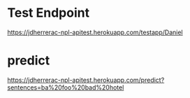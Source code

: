 # Test Endpoint
https://jdherrerac-npl-apitest.herokuapp.com/testapp/Daniel

# predict
https://jdherrerac-npl-apitest.herokuapp.com/predict?sentences=ba%20foo%20bad%20hotel
